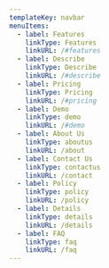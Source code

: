 ```yaml
---
templateKey: navbar
menuItems:
  - label: Features
    linkType: Features
    linkURL: /#features
  - label: Describe
    linkType: Describe
    linkURL: /#describe
  - label: Pricing
    linkType: Pricing
    linkURL: /#pricing
  - label: Demo
    linkType: demo
    linkURL: /#demo
  - label: About Us
    linkType: aboutus
    linkURL: /about
  - label: Contact Us
    linkType: contactus
    linkURL: /contact
  - label: Policy
    linkType: policy
    linkURL: /policy
  - label: Details
    linkType: details
    linkURL: /details
  - label: FAQ
    linkType: faq
    linkURL: /faq
---
```


